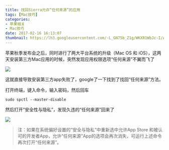 ```yaml
---
title: 找回Sierra允许“任何来源”的应用
tags: [Mac技巧]
categories: 
- 苹果相关
- Mac技巧
date: 2017-02-16 16:13:07
thumbnail: https://lh3.googleusercontent.com/-L_GN75b_Z1g/WKXR1WbJc-I/AAAAAAAABpc/AbhsDUtKmzo/s0/2017-02-17_01-22-44.png
---
```

<!--excerpt-->

苹果秋季发布会之后，同时进行了两大平台系统的升级（Mac OS 和 iOS），这两天安装第三方Mac应用的时候，突然发现应用权限选项“任何来源”不翼而飞了

![](http://upload-images.jianshu.io/upload_images/355579-85be4234e1b9bf47.png?imageMogr2/auto-orient/strip%7CimageView2/2/w/1240)

这就直接导致安装第三方app失败了，google了一下找到了找回“任何来源”方法。

打开终端，键入命令，输入密码，然后回车
```
sudo spctl --master-disable
```
然后打开“安全性与隐私”，发现久违的“任何来源”回来了

![](http://upload-images.jianshu.io/upload_images/355579-7ae01f6b94f2df4c.png?imageMogr2/auto-orient/strip%7CimageView2/2/w/1240)

> 注：如果在系统偏好设置的“安全与隐私”中重新选中允许App Store 和被认可的开发者App，允许“任何来源”App的选项会再次消失，可运行上述命令再次打开“任何来源”。